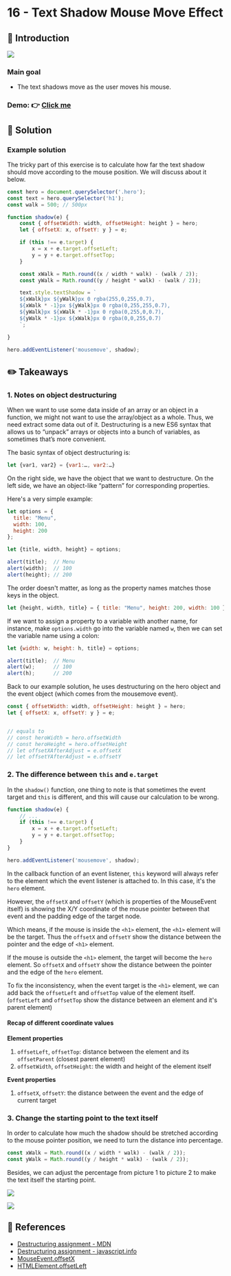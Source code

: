# 16 - Text Shadow Mouse Move Effect
## :eyes: Introduction

![](./screenshot_1.jpg)

### Main goal

- The text shadows move as the user moves his mouse.

### Demo: 👉 [Click me]() 

## :pushpin: Solution
### Example solution
The tricky part of this exercise is to calculate how far the text shadow should move according to the mouse position. We will discuss about it below.
```javascript
const hero = document.querySelector('.hero');
const text = hero.querySelector('h1');
const walk = 500; // 500px

function shadow(e) {
    const { offsetWidth: width, offsetHeight: height } = hero;
    let { offsetX: x, offsetY: y } = e;

    if (this !== e.target) {
        x = x + e.target.offsetLeft;
        y = y + e.target.offsetTop;
    }

    const xWalk = Math.round((x / width * walk) - (walk / 2));
    const yWalk = Math.round((y / height * walk) - (walk / 2));

    text.style.textShadow = `
    ${xWalk}px ${yWalk}px 0 rgba(255,0,255,0.7),
    ${xWalk * -1}px ${yWalk}px 0 rgba(0,255,255,0.7),
    ${yWalk}px ${xWalk * -1}px 0 rgba(0,255,0,0.7),
    ${yWalk * -1}px ${xWalk}px 0 rgba(0,0,255,0.7)
    `;

}

hero.addEventListener('mousemove', shadow);
```

## :pencil2: Takeaways
### 1. Notes on object destructuring 
When we want to use some data inside of an array or an object in a function, we might not want to use the array/object as a whole. Thus, we need extract some data out of it. Destructuring is a new ES6 syntax that allows us to “unpack” arrays or objects into a bunch of variables, as sometimes that’s more convenient.

The basic syntax of object destructuring is:
```javascript
let {var1, var2} = {var1:…, var2:…}
```
On the right side, we have the object that we want to destructure. On the left side, we have an object-like “pattern” for corresponding properties. 

Here's a very simple example:
```javascript
let options = {
  title: "Menu",
  width: 100,
  height: 200
};

let {title, width, height} = options;

alert(title);  // Menu
alert(width);  // 100
alert(height); // 200
```
The order doesn't matter, as long as the property names matches those keys in the object.
```javascript
let {height, width, title} = { title: "Menu", height: 200, width: 100 }
```
If we want to assign a property to a variable with another name, for instance, make `options.width` go into the variable named `w`, then we can set the variable name using a colon:
```javascript
let {width: w, height: h, title} = options;

alert(title);  // Menu
alert(w);      // 100
alert(h);      // 200
```
Back to our example solution, he uses destructuring on the hero object and the event object (which comes from the mousemove event).
```javascript
const { offsetWidth: width, offsetHeight: height } = hero;
let { offsetX: x, offsetY: y } = e;


// equals to 
// const heroWidth = hero.offsetWidth
// const heroHeight = hero.offsetHeight
// let offsetXAfterAdjust = e.offsetX
// let offsetYAfterAdjust = e.offsetY
```
### 2. The difference between `this` and `e.target`

In the `shadow()` function, one thing to note is that sometimes the event target and `this` is different, and this will cause our calculation to be wrong. 

```javascript
function shadow(e) {
    // ...
    if (this !== e.target) {
        x = x + e.target.offsetLeft;
        y = y + e.target.offsetTop;
    }
}

hero.addEventListener('mousemove', shadow);
```
In the callback function of an event listener, `this` keyword will always refer to the element which the event listener is attached to. In this case, it's the `hero` element. 

However, the `offsetX` and `offsetY` (which is properties of the MouseEvent itself) is showing the X/Y coordinate of the mouse pointer between that event and the padding edge of the target node. 

Which means, if the mouse is inside the `<h1>` element, the `<h1>` element will be the target. Thus the `offsetX` and `offsetY` show the distance between the pointer and the edge of `<h1>` element.

If the mouse is outside the `<h1>` element, the target will become the `hero` element. So `offsetX` and `offsetY` show the distance between the pointer and the edge of the `hero` element.

To fix the inconsistency, when the event target is the `<h1>` element, we can add back the `offsetLeft` and `offsetTop` value of the element itself. (`offsetLeft` and `offsetTop` show the distance between an element and it's parent element)

#### Recap of different coordinate values
**Element properties**

1. `offsetLeft`, `offsetTop`: distance between the element and its `offsetParent` (closest parent element)
2. `offsetWidth`, `offsetHeight`: the width and height of the element itself

**Event properties**

1. `offsetX`, `offsetY`: the distance between the event and the edge of current target

### 3. Change the starting point to the text itself
In order to calculate how much the shadow should be stretched according to the mouse pointer position, we need to turn the distance into percentage. 
```javascript
const xWalk = Math.round((x / width * walk) - (walk / 2));
const yWalk = Math.round((y / height * walk) - (walk / 2));
```
Besides, we can adjust the percentage from picture 1 to picture 2 to make the text itself the starting point.

![](screen_1.jpg)

![](screen_2.jpg)

## :book: References
* [Destructuring assignment - MDN](https://developer.mozilla.org/en-US/docs/Web/JavaScript/Reference/Operators/Destructuring_assignment)
* [Destructuring assignment - javascript.info](https://javascript.info/destructuring-assignment#object-destructuring)
* [MouseEvent.offsetX](https://developer.mozilla.org/en-US/docs/Web/API/MouseEvent/offsetX)
* [HTMLElement.offsetLeft](https://developer.mozilla.org/en-US/docs/Web/API/HTMLElement/offsetLeft)